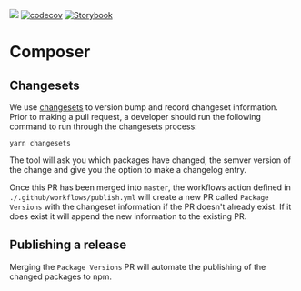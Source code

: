![](https://github.com/cmpsr/composer/workflows/Tests/badge.svg) [![codecov](https://codecov.io/gh/cmpsr/composer/branch/master/graph/badge.svg)](https://codecov.io/gh/cmpsr/composer) [![Storybook](https://raw.githubusercontent.com/storybooks/brand/master/badge/badge-storybook.svg)](https://storybook.cmpsr.io/)

# Composer

## Changesets

We use [changesets](https://github.com/atlassian/changesets) to version bump and record changeset information. Prior to making a pull request, a developer should run the following command to run through the changesets process:

`yarn changesets`

The tool will ask you which packages have changed, the semver version of the change and give you the option to make a changelog entry.

Once this PR has been merged into `master`, the workflows action defined in `./.github/workflows/publish.yml` will create a new PR called `Package Versions` with the changeset information if the PR doesn't already exist. If it does exist it will append the new information to the existing PR.

## Publishing a release

Merging the `Package Versions` PR will automate the publishing of the changed packages to npm.
